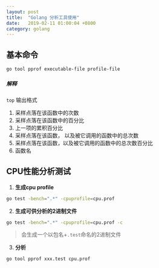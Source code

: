 ```yaml
---
layout: post
title:  "Golang 分析工具使用"
date:   2019-02-11 01:00:04 +0800
category: golang
---
```


## 基本命令
```sh
go tool pprof executable-file profile-file
```

##### 解释
`top` 输出格式
1. 采样点落在该函数中的次数
2. 采样点落在该函数中的百分比
3. 上一项的累积百分比
4. 采样点落在该函数， 以及被它调用的函数中的总次数
5. 采样点落在该函数，以及被它调用的函数中的总次数百分比
6. 函数名

## CPU性能分析测试
1. **生成cpu profile**
```sh
go test -bench=".*" -cpuprofile=cpu.prof
```
2. **生成可供分析的2进制文件**
```sh
go test -bench=".*" -cpuprofile=cpu.prof -c
```
> 会生成一个以包名+`.test`命名的2进制文件

3. **分析**
```sh
go tool pprof xxx.test cpu.prof
```
